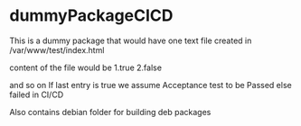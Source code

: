 dummyPackageCICD
================
This is a dummy package that would have one text file created in
/var/www/test/index.html

content of the file would be
1.true
2.false

and so on
If last entry is true we assume Acceptance test to be Passed else failed in CI/CD

Also contains debian folder for building deb packages
